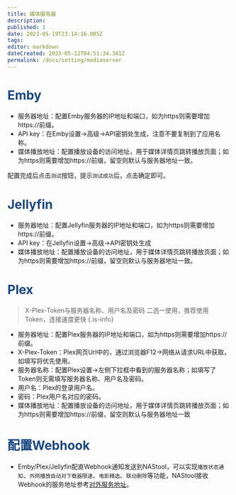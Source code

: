 ```yaml
---
title: 媒体服务器
description: 
published: 1
date: 2023-05-19T23:14:16.005Z
tags: 
editor: markdown
dateCreated: 2023-05-12T04:51:34.341Z
permalink: /docs/setting/mediaserver
---
```


# <font color=#184785>Emby</font>
- 服务器地址：配置Emby服务器的IP地址和端口，如为https则需要增加https://前缀。
- API key：在Emby设置->高级->API密钥处生成，注意不要复制到了应用名称。
- 媒体播放地址：配置播放设备的访问地址，用于媒体详情页跳转播放页面；如为https则需要增加https://前缀，留空则默认与服务器地址一致。

配置完成后点击`测试`按钮，提示`测试成功`后，点击确定即可。

# <font color=#184785>Jellyfin</font>
- 服务器地址：配置Jellyfin服务器的IP地址和端口，如为https则需要增加https://前缀。
- API key：在Jellyfin设置->高级->API密钥处生成
- 媒体播放地址：配置播放设备的访问地址，用于媒体详情页跳转播放页面；如为https则需要增加https://前缀，留空则默认与服务器地址一致。

# <font color=#184785>Plex</font>
> X-Plex-Token与服务器名称、用户名及密码 二选一使用，推荐使用Token，连接速度更快
> {.is-info}

- 服务器地址：配置Plex服务器的IP地址和端口，如为https则需要增加https://前缀。
- X-Plex-Token：Plex网页Url中的，通过浏览器F12->网络从请求URL中获取，如填写将优先使用。
- 服务器名称：配置Plex设置->左侧下拉框中看到的服务器名称；如填写了Token则无需填写服务器名称、用户名及密码。
- 用户名：Plex的登录用户名。
- 密码：Plex用户名对应的密码。
- 媒体播放地址：配置播放设备的访问地址，用于媒体详情页跳转播放页面；如为https则需要增加https://前缀，留空则默认与服务器地址一致


# <font color=#184785>配置Webhook</font>

- Emby/Plex/Jellyfin配直Webhook通知发送到NAStool，可以实现`播放状态通知`、`外网播放自动对下载器限速`、`电影精选`、`联动删除`等功能，NAStool接收Webhook的服务地址参考[对外服务地址](/名词解释#对外服务地址)。